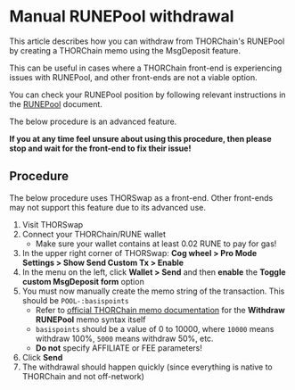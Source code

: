 # Manual RUNEPool withdrawal

This article describes how you can withdraw from THORChain's RUNEPool
by creating a THORChain memo using the MsgDeposit feature.

This can be useful in cases where a THORChain front-end is experiencing
issues with RUNEPool, and other front-ends are not a viable option.

You can check your RUNEPool position by following relevant instructions
in the [RUNEPool](runepool.md) document.

<div class="warning">
The below procedure is an advanced feature.
<p></p>
<strong>If you at any time feel unsure about using this procedure, then please
stop and wait for the front-end to fix their issue!</strong>
</div>

## Procedure

The below procedure uses THORSwap as a front-end.  Other front-ends may not
support this feature due to its advanced use.

1. Visit THORSwap
1. Connect your THORChain/RUNE wallet
   - Make sure your wallet contains at least 0.02 RUNE to pay for gas!
1. In the upper right corner of THORSwap: **Cog wheel > Pro Mode Settings > Show Send Custom Tx > Enable**
1. In the menu on the left, click **Wallet > Send** and then **enable** the **Toggle custom MsgDeposit form** option
1. You must now manually create the memo string of the transaction.  This should be `POOL-:basispoints`
   - Refer to [official THORChain memo documentation][1] for the **Withdraw RUNEPool** memo syntax itself
   - `basispoints` should be a value of 0 to 10000, where `10000` means withdraw 100%, `5000` means withdraw 50%, etc.
   - **Do not** specify AFFILIATE or FEE parameters!
1. Click **Send**
1. The withdrawal should happen quickly (since everything is native to THORChain and not off-network)

[1]: https://dev.thorchain.org/concepts/memos.html#repay-loan

